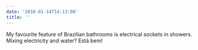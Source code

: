 ```yaml
---
date: '2018-01-14T14:13:00'
title: ''
---
```

My favourite feature of Brazilian bathrooms is electrical sockets in showers. Mixing electricity and water? Está bem!
